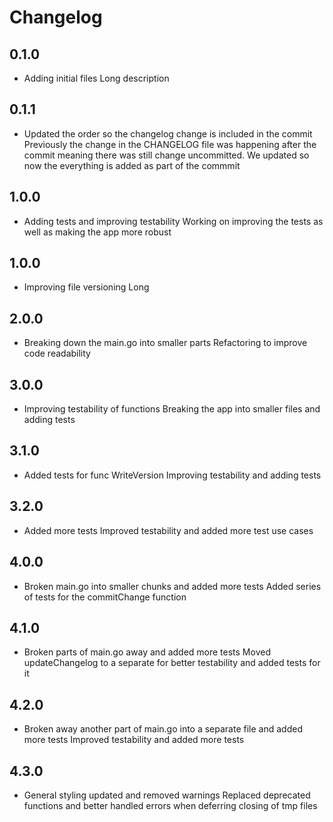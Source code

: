 # Changelog
## 0.1.0
- Adding initial files
  Long description
## 0.1.1
- Updated the order so the changelog change is included in the commit
  Previously the change in the CHANGELOG file was happening after the commit meaning there was still change uncommitted. We updated so now the everything is added as part of the commmit
## 1.0.0
- Adding tests and improving testability
  Working on improving the tests as well as making the app more robust
## 1.0.0
- Improving file versioning
  Long
## 2.0.0
- Breaking down the main.go into smaller parts
  Refactoring to improve code readability
## 3.0.0
- Improving testability of functions
  Breaking the app into smaller files and adding tests
## 3.1.0
- Added tests for func WriteVersion
  Improving testability and adding tests
## 3.2.0
- Added more tests
  Improved testability and added more test use cases
## 4.0.0
- Broken main.go into smaller chunks and added more tests
  Added series of tests for the commitChange function
## 4.1.0
- Broken parts of main.go away and added more tests
  Moved updateChangelog to a separate for better testability and added tests for it

## 4.2.0
- Broken away another part of main.go into a separate file and added more tests
  Improved testability and added more tests
## 4.3.0
- General styling updated and removed warnings
  Replaced deprecated functions and better handled errors when deferring closing of tmp files

